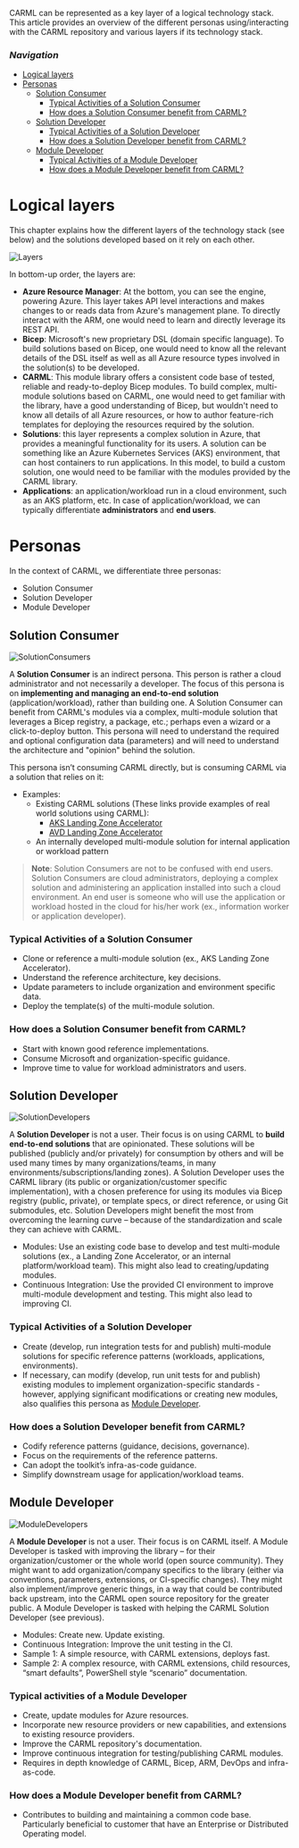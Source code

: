 CARML can be represented as a key layer of a logical technology stack. This article provides an overview of the different personas using/interacting with the CARML repository and various layers if its technology stack. 

### _Navigation_

- [Logical layers](#logical-layers)
- [Personas](#personas)
  - [Solution Consumer](#solution-consumer)
    - [Typical Activities of a Solution Consumer](#typical-activities-of-a-solution-consumer)
    - [How does a Solution Consumer benefit from CARML?](#how-does-a-solution-consumer-benefit-from-carml)
  - [Solution Developer](#solution-developer)
    - [Typical Activities of a Solution Developer](#typical-activities-of-a-solution-developer)
    - [How does a Solution Developer benefit from CARML?](#how-does-a-solution-developer-benefit-from-carml)
  - [Module Developer](#module-developer)
    - [Typical Activities of a Module Developer](#typical-activities-of-a-module-developer)
    - [How does a Module Developer benefit from CARML?](#how-does-a-module-developer-benefit-from-carml)

# Logical layers

This chapter explains how the different layers of the technology stack (see below) and the solutions developed based on it rely on each other.

![Layers](media/Personas/layers.png)  

In bottom-up order, the layers are:

- **Azure Resource Manager**: At the bottom, you can see the engine, powering Azure. This layer takes API level interactions and makes changes to or reads data from Azure's management plane. To directly interact with the ARM, one would need to learn and directly leverage its REST API.
- **Bicep**: Microsoft's new proprietary DSL (domain specific language). To build solutions based on Bicep, one would need to know all the relevant details of the DSL itself as well as all Azure resource types involved in the solution(s) to be developed.
- **CARML**: This module library offers a consistent code base of tested, reliable and ready-to-deploy Bicep modules. To build complex, multi-module solutions based on CARML, one would need to get familiar with the library, have a good understanding of Bicep, but wouldn't need to know all details of all Azure resources, or how to author feature-rich templates for deploying the resources required by the solution.
- **Solutions**: this layer represents a complex solution in Azure, that provides a meaningful functionality for its users. A solution can be something like an Azure Kubernetes Services (AKS) environment, that can host containers to run applications. In this model, to build a custom solution, one would need to be familiar with the modules provided by the CARML library.
- **Applications**: an application/workload run in a cloud environment, such as an AKS platform, etc. In case of application/workload, we can typically differentiate **administrators** and **end users**.

# Personas

In the context of CARML, we differentiate three personas:

- Solution Consumer
- Solution Developer
- Module Developer

## Solution Consumer

![SolutionConsumers](./media/Personas/SolutionConsumers.png)

A **Solution Consumer** is an indirect persona. This person is rather a cloud administrator and not necessarily a developer. The focus of this persona is on **implementing and managing an end-to-end solution** (application/workload), rather than building one. A Solution Consumer can benefit from CARML's modules via a complex, multi-module solution that leverages a Bicep registry, a package, etc.; perhaps even a wizard or a click-to-deploy button.
This persona will need to understand the required and optional configuration data (parameters) and will need to understand the architecture and "opinion" behind the solution.

This persona isn’t consuming CARML directly, but is consuming CARML via a solution that relies on it:

- Examples:
  - Existing CARML solutions (These links provide examples of real world solutions using CARML):
    - [AKS Landing Zone Accelerator](https://github.com/Azure/AKS-Landing-Zone-Accelerator)
    - [AVD Landing Zone Accelerator](https://github.com/Azure/avdaccelerator)
  - An internally developed multi-module solution for internal application or workload pattern

> **Note**: Solution Consumers are not to be confused with end users. Solution Consumers are cloud administrators, deploying a complex solution and administering an application installed into such a cloud environment. An end user is someone who will use the  application or workload hosted in the cloud for his/her work (ex., information worker or application developer).

### Typical Activities of a Solution Consumer

- Clone or reference a multi-module solution (ex., AKS Landing Zone Accelerator).
- Understand the reference architecture, key decisions.
- Update parameters to include organization and environment specific data.
- Deploy the template(s) of the multi-module solution.

### How does a Solution Consumer benefit from CARML?

- Start with known good reference implementations.
- Consume Microsoft and organization-specific guidance.
- Improve time to value for workload administrators and users.

## Solution Developer

![SolutionDevelopers](./media/Personas/SolutionDevelopers.png)

A **Solution Developer** is not a user. Their focus is on using CARML to **build end-to-end solutions** that are opinionated. These solutions will be published (publicly and/or privately) for consumption by others and will be used many times by many organizations/teams, in many environments/subscriptions/landing zones).
A Solution Developer uses the CARML library (its public or organization/customer specific implementation), with a chosen preference for using its modules via Bicep registry (public, private), or template specs, or direct reference, or using Git submodules, etc. Solution Developers might benefit the most from overcoming the learning curve – because of the standardization and scale they can achieve with CARML.

- Modules: Use an existing code base to develop and test multi-module solutions (ex., a Landing Zone Accelerator, or an internal platform/workload team). This might also lead to creating/updating modules.
- Continuous Integration: Use the provided CI environment to improve multi-module development and testing. This might also lead to improving CI.

### Typical Activities of a Solution Developer

- Create (develop, run integration tests for and publish) multi-module solutions for specific reference patterns (workloads, applications, environments).
- If necessary, can modify (develop, run unit tests for and publish) existing modules to implement organization-specific standards - however, applying significant modifications or creating new modules, also qualifies this persona as [Module Developer](#module-developer).

### How does a Solution Developer benefit from CARML?

- Codify reference patterns (guidance, decisions, governance).
- Focus on the requirements of the reference patterns.
- Can adopt the toolkit’s infra-as-code guidance.
- Simplify downstream usage for application/workload teams.

## Module Developer

![ModuleDevelopers](./media/Personas/ModuleDevelopers.png)

A **Module Developer** is not a user. Their focus is on CARML itself. A Module Developer is tasked with improving the library – for their organization/customer or the whole world (open source community). They might want to add organization/company specifics to the library (either via conventions, parameters, extensions, or CI-specific changes). They might also implement/improve generic things, in a way that could be contributed back upstream, into the CARML open source repository for the greater public. A Module Developer is tasked with helping the CARML Solution Developer (see previous).

- Modules: Create new. Update existing.
- Continuous Integration: Improve the unit testing in the CI.
- Sample 1: A simple resource, with CARML extensions, deploys fast.
- Sample 2: A complex resource, with CARML extensions, child resources, “smart defaults”, PowerShell style “scenario” documentation.

### Typical activities of a Module Developer

- Create, update modules for Azure resources.
- Incorporate new resource providers or new capabilities, and extensions to existing resource providers.
- Improve the CARML repository's documentation.
- Improve continuous integration for testing/publishing CARML modules.
- Requires in depth knowledge of CARML, Bicep, ARM, DevOps and infra-as-code.

### How does a Module Developer benefit from CARML?

- Contributes to building and maintaining a common code base. Particularly beneficial to customer that have an Enterprise or Distributed Operating model.
